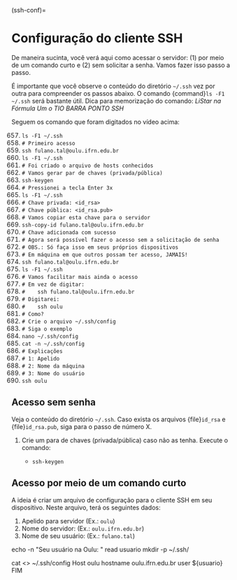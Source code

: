 (ssh-conf)=

# Configuração do cliente SSH 

De maneira sucinta, você verá aqui como acessar o servidor: (1) por meio de um comando curto e (2) sem solicitar a senha. Vamos fazer isso passo a passo.

É importante que você observe o conteúdo do diretório `~/.ssh` vez por outra para compreender os passos abaixo. O comando {command}`ls -F1 ~/.ssh` será bastante útil. Dica para memorização do comando: *LiStar na Fórmula Um o TIO BARRA PONTO SSH*

<script id="asciicast-364458" src="https://asciinema.org/a/364458.js" async></script>

Seguem os comando que foram digitados no vídeo acima:

  657. `ls -F1 ~/.ssh`
  658. `# Primeiro acesso`
  659. `ssh fulano.tal@oulu.ifrn.edu.br`
  660. `ls -F1 ~/.ssh`
  661. `# Foi criado o arquivo de hosts conhecidos`
  662. `# Vamos gerar par de chaves (privada/pública)`
  663. `ssh-keygen`
  664. `# Pressionei a tecla Enter 3x`
  665. `ls -F1 ~/.ssh`
  666. `# Chave privada: <id_rsa>`
  667. `# Chave pública: <id_rsa.pub>`
  668. `# Vamos copiar esta chave para o servidor`
  669. `ssh-copy-id fulano.tal@oulu.ifrn.edu.br`
  670. `# Chave adicionada com sucesso`
  671. `# Agora será possível fazer o acesso sem a solicitação de senha`
  672. `# OBS.: Só faça isso em seus próprios dispositivos`
  673. `# Em máquina em que outros possam ter acesso, JAMAIS!`
  674. `ssh fulano.tal@oulu.ifrn.edu.br`
  675. `ls -F1 ~/.ssh`
  676. `# Vamos facilitar mais ainda o acesso`
  677. `# Em vez de digitar:`
  678. `#    ssh fulano.tal@oulu.ifrn.edu.br`
  679. `# Digitarei:`
  680. `#    ssh oulu`
  681. `# Como?`
  682. `# Crie o arquivo ~/.ssh/config`
  683. `# Siga o exemplo`
  684. `nano ~/.ssh/config`
  685. `cat -n ~/.ssh/config`
  686. `# Explicações`
  687. `# 1: Apelido`
  688. `# 2: Nome da máquina`
  689. `# 3: Nome do usuário`
  690. `ssh oulu`


## Acesso sem senha

Veja o conteúdo do diretório `~/.ssh`. Caso exista os arquivos {file}`id_rsa` e {file}`id_rsa.pub`, siga para o passo de número X.

1. Crie um para de chaves (privada/pública) caso não as tenha. Execute o comando:

    * `ssh-keygen`


## Acesso por meio de um comando curto

A ideia é criar um arquivo de configuração para o cliente SSH em seu dispositivo. Neste arquivo, terá os seguintes dados:

1. Apelido para servidor (Ex.: `oulu`)
2. Nome do servidor: (Ex.: `oulu.ifrn.edu.br`) 
3. Nome de seu usuário: (Ex.: `fulano.tal`)

echo -n "Seu usuário na Oulu: "
read usuario
mkdir -p ~/.ssh/

cat <<FIM >> ~/.ssh/config
Host oulu
    hostname oulu.ifrn.edu.br
    user ${usuario}
FIM